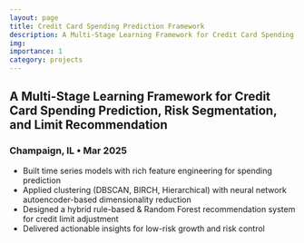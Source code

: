 ```yaml
---
layout: page
title: Credit Card Spending Prediction Framework
description: A Multi-Stage Learning Framework for Credit Card Spending Prediction, Risk Segmentation, and Limit Recommendation
img: 
importance: 1
category: projects
---
```


## A Multi-Stage Learning Framework for Credit Card Spending Prediction, Risk Segmentation, and Limit Recommendation
### Champaign, IL • Mar 2025

- Built time series models with rich feature engineering for spending prediction
- Applied clustering (DBSCAN, BIRCH, Hierarchical) with neural network autoencoder-based dimensionality reduction
- Designed a hybrid rule-based & Random Forest recommendation system for credit limit adjustment
- Delivered actionable insights for low-risk growth and risk control 